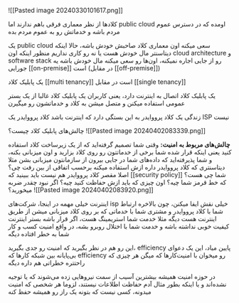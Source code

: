 ![[Pasted image 20240330101617.png]]

کلادها از نظر معماری فرقی باهم ندارند
اما public cloud اومده که در دسترس عموم مردم باشه و خدماتش رو به عموم مردم بده

یک public cloud سعی میکنه اون معماری کلاد صاحبش خودش باشه، حالا اینکه دیتاسنتر مال خودش هست یا نه رو کاری نداریم
منظور اینکه اون cloud architecture و software stack رو از جایی اجاره نمیکنه، اون‌ها رو سعی میکنه مال خودش باشه
یه جورایی [[on-premise]] است (در مقابل [[off-premise]])

یک پابلیک کلاد [[multi tenancy]] است در مقابل [[single tenancy]]

یک پابلیک کلاد اتصال به اینترنت دارد، یعنی کاربران یک پابلیک کلاد غالبا از یک بستر عمومی استفاده میکنن و متصل میشن به کلاد و خدماتشون رو میگیرن

زندگی یک کلاد پرووایدر به این بستگی دارد که اینترنت باشد
کلاد پرووایدر یک ISP نیست

چالش‌های پابلیک کلاد چیست؟
![[Pasted image 20240402083339.png]]


**چالش‌های مربوط به امنیت:**
وقتی شما تصمیم گرفته‌اید که از یک زیرساخت کلاد استفاده کنید یعنی اینکه قرار شده شما برخی از خدماتتون رو روی کلاد بزارید و اون میزبانی بکنه، و شما پذیرفته‌اید که داده‌های شما در جایی بیرون از سازمانتون میزبانی بشن
مثلا دیتاسنتری که کلاد پرووایدر داره ازش استفاده میکنه برحسب اتفاقی از بین رفت چی؟ اصلا مقصر کلاد پرووایدر هم نیست
باید ببینید که [[security policy]] شما چی هست؟ که خط قرمز شما چیه؟ اون چیزی که باید ازش حفاظت کنید چیه؟ اگر نبود چقدر ضربه میخورید؟
![[Pasted image 20240402083920.png]]

اینترنت خیلی مهمه در اینجا، شرکت‌های isp خیلی نقش ایفا میکنن، چون بالاخره ارتباط شما با کلاد پرووایدر و مشتری شما با خدماتی که بر روی کلاد میزبانی میشن از طریق اینترنت هست دیگه
مثلا خدمت شما استریمینگ هست، اگر قرار باشه بستر اینترنت کیفیت خوبی نداشته باشه و خدمت شما با اختلال روبرو بشه، در واقع امنیت کسب و کار شما به خطر افتاده دیگه

این رو هم در نظر بگیرید که امنیت رو جدی بگیرید، efficiency پایین میاد، این یک دعوای بی‌پایانه بین شبکه‌ کارها که efficiency رو میخوان با امنیت‌کارها که میگن هر چیزی که راحتتره خطراتی هم داره دیگه

در حوزه امنیت همیشه بیشترین آسیب از سمت نیروهایی زده می‌شوند که یا توجیه نشده‌اند و یا اینکه بطور مثال آدم حفاظت اطلاعات نیستند، لزوما هر شخصی که امنیت میدونه، کسی نیست که بتونه یک راز رو همیشه حفظ کنه

